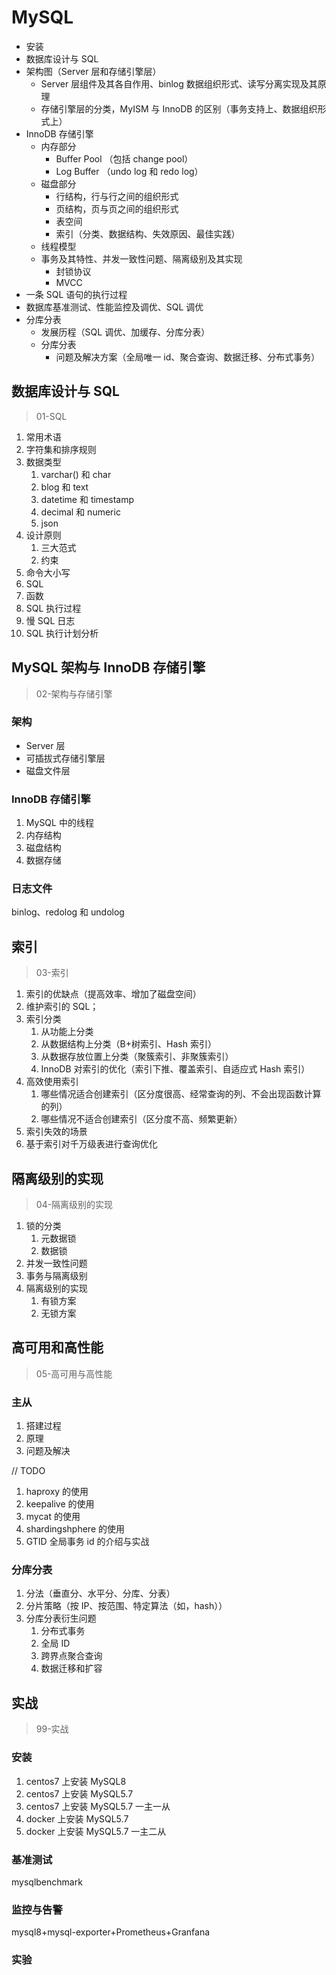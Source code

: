 # MySQL

- 安装
- 数据库设计与 SQL
- 架构图（Server 层和存储引擎层）
  - Server 层组件及其各自作用、binlog 数据组织形式、读写分离实现及其原理
  - 存储引擎层的分类，MyISM 与 InnoDB 的区别（事务支持上、数据组织形式上）
- InnoDB 存储引擎
  - 内存部分
    - Buffer Pool （包括 change pool）
    - Log Buffer （undo log 和 redo log）
  - 磁盘部分
    - 行结构，行与行之间的组织形式
    - 页结构，页与页之间的组织形式
    - 表空间
    - 索引（分类、数据结构、失效原因、最佳实践）
  - 线程模型
  - 事务及其特性、并发一致性问题、隔离级别及其实现
    - 封锁协议
    - MVCC
- 一条 SQL 语句的执行过程
- 数据库基准测试、性能监控及调优、SQL 调优
- 分库分表
  - 发展历程（SQL 调优、加缓存、分库分表）
  - 分库分表
    - 问题及解决方案（全局唯一 id、聚合查询、数据迁移、分布式事务）

## 数据库设计与 SQL

> 01-SQL

1. 常用术语
2. 字符集和排序规则
3. 数据类型
   1. varchar() 和 char
   2. blog 和 text
   3. datetime 和 timestamp
   4. decimal 和 numeric
   5. json
4. 设计原则
   1. 三大范式
   2. 约束
5. 命令大小写
6. SQL
7. 函数
8. SQL 执行过程
9. 慢 SQL 日志
10. SQL 执行计划分析

## MySQL 架构与 InnoDB 存储引擎

> 02-架构与存储引擎

### 架构

- Server 层
- 可插拔式存储引擎层
- 磁盘文件层

### InnoDB 存储引擎

1. MySQL 中的线程
2. 内存结构
3. 磁盘结构
4. 数据存储

### 日志文件

binlog、redolog 和 undolog

## 索引

> 03-索引

1. 索引的优缺点（提高效率、增加了磁盘空间）
2. 维护索引的 SQL；
3. 索引分类
   1. 从功能上分类
   2. 从数据结构上分类（B+树索引、Hash 索引）
   3. 从数据存放位置上分类（聚簇索引、非聚簇索引）
   4. InnoDB 对索引的优化（索引下推、覆盖索引、自适应式 Hash 索引）
4. 高效使用索引
   1. 哪些情况适合创建索引（区分度很高、经常查询的列、不会出现函数计算的列）
   2. 哪些情况不适合创建索引（区分度不高、频繁更新）
5. 索引失效的场景
6. 基于索引对千万级表进行查询优化

## 隔离级别的实现

> 04-隔离级别的实现

1. 锁的分类
   1. 元数据锁
   2. 数据锁
2. 并发一致性问题
3. 事务与隔离级别
4. 隔离级别的实现
   1. 有锁方案
   2. 无锁方案

## 高可用和高性能

> 05-高可用与高性能

### 主从

1. 搭建过程
2. 原理
3. 问题及解决

// TODO

1. haproxy 的使用
2. keepalive 的使用
3. mycat 的使用
4. shardingshphere 的使用
5. GTID 全局事务 id 的介绍与实战

### 分库分表

1. 分法（垂直分、水平分、分库、分表）
2. 分片策略（按 IP、按范围、特定算法（如，hash））
3. 分库分表衍生问题
   1. 分布式事务
   2. 全局 ID
   3. 跨界点聚合查询
   4. 数据迁移和扩容

## 实战

> 99-实战

### 安装

1. centos7 上安装 MySQL8
2. centos7 上安装 MySQL5.7
3. centos7 上安装 MySQL5.7 一主一从
4. docker 上安装 MySQL5.7
5. docker 上安装 MySQL5.7 一主二从

### 基准测试

mysqlbenchmark

### 监控与告警

mysql8+mysql-exporter+Prometheus+Granfana

### 实验
